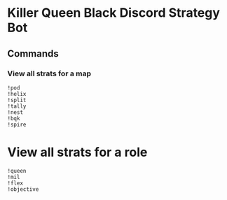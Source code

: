 # Killer Queen Black Discord Strategy Bot

## Commands

### View all strats for a map

```
!pod
!helix
!split
!tally
!nest
!bqk
!spire
```

# View all strats for a role

```
!queen
!mil
!flex
!objective
```
